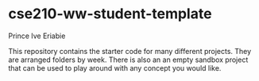 # cse210-ww-student-template
Prince Ive Eriabie


This repository contains the starter code for many different projects. They are arranged folders by week. There is also an an empty sandbox project that can be used to play around with any concept you would like.
